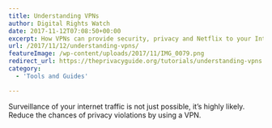 ```yaml
---
title: Understanding VPNs
author: Digital Rights Watch
date: 2017-11-12T07:08:50+00:00
excerpt: How VPNs can provide security, privacy and Netflix to your Internet connection
url: /2017/11/12/understanding-vpns/
featureImage: /wp-content/uploads/2017/11/IMG_0079.png
redirect_url: https://theprivacyguide.org/tutorials/understanding-vpns.html
category:
  - 'Tools and Guides'

---
```

Surveillance of your internet traffic is not just possible, it&#8217;s highly likely. Reduce the chances of privacy violations by using a VPN.
